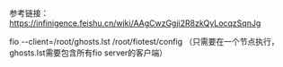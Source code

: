 参考链接：https://infinigence.feishu.cn/wiki/AAgCwzGgji2R8zkQyLocqzSqnJg

fio --client=/root/ghosts.lst /root/fiotest/config （只需要在一个节点执行，ghosts.lst需要包含所有fio server的客户端）